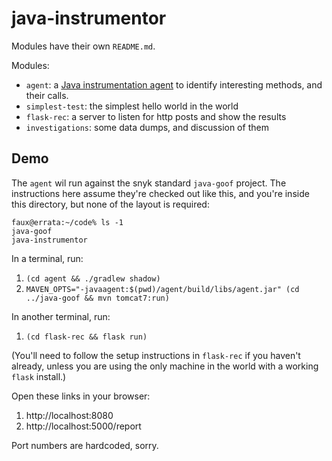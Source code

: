 # java-instrumentor

Modules have their own `README.md`.

Modules:

 * `agent`: a [Java instrumentation agent](https://docs.oracle.com/javase/8/docs/api/java/lang/instrument/package-summary.html)
   to identify interesting methods, and their calls.
 * `simplest-test`: the simplest hello world in the world
 * `flask-rec`: a server to listen for http posts and show the results
 * `investigations`: some data dumps, and discussion of them


## Demo

The `agent` wil run against the snyk standard `java-goof` project. The instructions
here assume they're checked out like this, and you're inside this directory, but
none of the layout is required:

```
faux@errata:~/code% ls -1
java-goof
java-instrumentor
```

In a terminal, run:

 1. `(cd agent && ./gradlew shadow)`
 2. `MAVEN_OPTS="-javaagent:$(pwd)/agent/build/libs/agent.jar" (cd ../java-goof && mvn tomcat7:run)`

In another terminal, run:

 1. `(cd flask-rec && flask run)`

(You'll need to follow the setup instructions in `flask-rec` if you haven't already,
unless you are using the only machine in the world with a working `flask` install.)

Open these links in your browser:

 1. http://localhost:8080
 2. http://localhost:5000/report

Port numbers are hardcoded, sorry.
